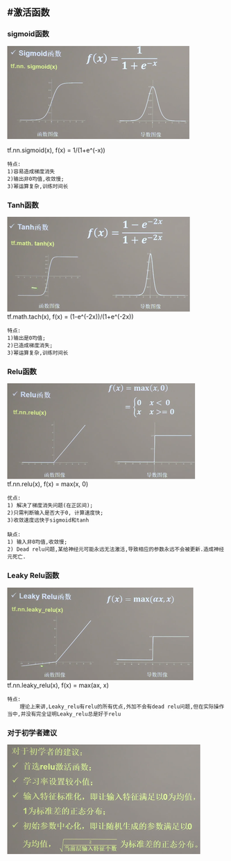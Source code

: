 

## #激活函数 

### sigmoid函数
![img.png](../imgs/activate/sigmoid.png)

tf.nn.sigmoid(x),  f(x) = 1/(1+e^(-x))
```
特点:
1)容易造成梯度消失
2)输出非0均值,收敛慢;
3)幂运算复杂,训练时间长
```

### Tanh函数
![img_2.png](../imgs/activate/tanh.png)
tf.math.tach(x), f(x) = (1-e^(-2x))/(1+e^(-2x))
```
特点: 
1)输出是0均值;
2)已造成梯度消失;
3)幂运算复杂,训练时间长
```

### Relu函数
![img_1.png](../imgs/activate/relu.png)
tf.nn.relu(x), f(x) = max(x, 0)
```
优点: 
1) 解决了梯度消失问题(在正区间);
2)只需判断输入是否大于0, 计算速度快;
3)收敛速度远快于sigmoid和tanh

缺点: 
1) 输入非0均值,收敛慢;
2) Dead relu问题,某给神经元可能永远无法激活,导致相应的参数永远不会被更新.造成神经元死亡.
```
 
### Leaky Relu函数
![img_3.png](../imgs/activate/leaky_relu.png)
tf.nn.leaky_relu(x), f(x) = max(ax, x)
```
特点: 
    理论上来讲,Leaky_relu有relu的所有优点,外加不会有dead relu问题,但在实际操作当中,并没有完全证明Leaky_relu总是好于relu
```

### 对于初学者建议
![img.png](../imgs/activate/advice.png)
